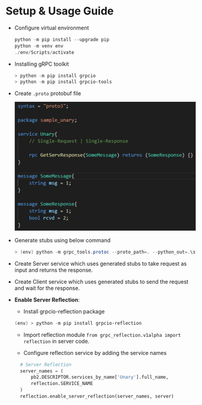 # Setup & Usage Guide

- Configure virtual environment

  ```powershell
  python -m pip install --upgrade pip
  python -m venv env
  ./env/Scripts/activate
  ```

- Installing gRPC toolkit

  ```powershell
  > python -m pip install grpcio
  > python -m pip install grpcio-tools
  ```

- Create `.proto` protobuf file

  ![Protobuf sample code](res/protobuf-sample-code.png)

- Generate stubs using below command

  ```powershell
  > (env) python -m grpc_tools.protoc --proto_path=. --python_out=.\src\ --grpc_python_out=.\src\ .\protos\*.proto
  ```

- Create Server service which uses generated stubs to take request as input and returns the response.

- Create Client service which uses generated stubs to send the request and wait for the response.

- **Enable Server Reflection**:

  - Install grpcio-reflection package

  ```powershell
  (env) > python -m pip install grpcio-reflection
  ```

  - Import reflection module `from grpc_reflection.v1alpha import reflection` in server code.

  - Configure reflection service by adding the service names

  ```python
    # Server Reflection
    server_names = (
        pb2.DESCRIPTOR.services_by_name['Unary'].full_name,
        reflection.SERVICE_NAME
    )
    reflection.enable_server_reflection(server_names, server)
  ```
